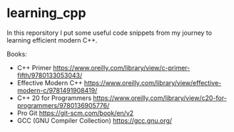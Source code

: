 # learning_cpp
In this reporsitory I put some useful code snippets from my journey to learning efficient modern C++.

Books:
- C++ Primer https://www.oreilly.com/library/view/c-primer-fifth/9780133053043/
- Effective Modern C++ https://www.oreilly.com/library/view/effective-modern-c/9781491908419/
- C++ 20 for Programmers https://www.oreilly.com/library/view/c20-for-programmers/9780136905776/
- Pro Git https://git-scm.com/book/en/v2
- GCC (GNU Compiler Collection) https://gcc.gnu.org/
